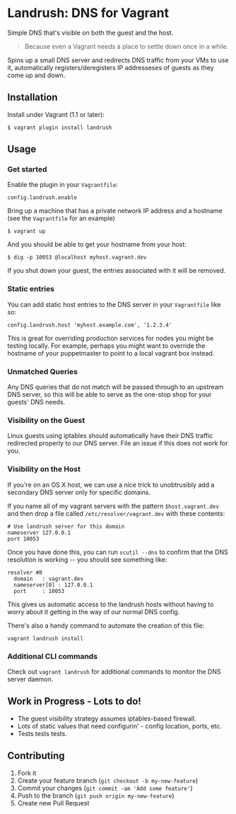 # Landrush: DNS for Vagrant

Simple DNS that's visible on both the guest and the host.

> Because even a Vagrant needs a place to settle down once in a while.

Spins up a small DNS server and redirects DNS traffic from your VMs to use it,
automatically registers/deregisters IP addresseses of guests as they come up
and down.

## Installation

Install under Vagrant (1.1 or later):

    $ vagrant plugin install landrush

## Usage

### Get started

Enable the plugin in your `Vagrantfile`:

    config.landrush.enable

Bring up a machine that has a private network IP address and a hostname (see the `Vagrantfile` for an example)

    $ vagrant up

And you should be able to get your hostname from your host:

    $ dig -p 10053 @localhost myhost.vagrant.dev

If you shut down your guest, the entries associated with it will be removed.


### Static entries

You can add static host entries to the DNS server in your `Vagrantfile` like so:

    config.landrush.host 'myhost.example.com', '1.2.3.4'

This is great for overriding production services for nodes you might be testing locally. For example, perhaps you might want to override the hostname of your puppetmaster to point to a local vagrant box instead.

### Unmatched Queries

Any DNS queries that do not match will be passed through to an upstream DNS server, so this will be able to serve as the one-stop shop for your guests' DNS needs.

### Visibility on the Guest

Linux guests using iptables should automatically have their DNS traffic redirected properly to our DNS server. File an issue if this does not work for you.

### Visibility on the Host

If you're on an OS X host, we can use a nice trick to unobtrusibly add a secondary DNS server only for specific domains.

If you name all of my vagrant servers with the pattern `$host.vagrant.dev` and then drop a file called `/etc/resolver/vagrant.dev` with these contents:

```
# Use landrush server for this domain
nameserver 127.0.0.1
port 10053
```

Once you have done this, you can run `scutil --dns` to confirm that the DNS resolution is working -- you should see something like:
```
resolver #8
  domain   : vagrant.dev
  nameserver[0] : 127.0.0.1
  port     : 10053
```

This gives us automatic access to the landrush hosts without having to worry about it getting in the way of our normal DNS config.

There's also a handy command to automate the creation of this file:

```
vagrant landrush install
```

### Additional CLI commands

Check out `vagrant landrush` for additional commands to monitor the DNS server daemon.

## Work in Progress - Lots to do!

* The guest visibility strategy assumes iptables-based firewall.
* Lots of static values that need configurin' - config location, ports, etc.
* Tests tests tests.

## Contributing

1. Fork it
2. Create your feature branch (`git checkout -b my-new-feature`)
3. Commit your changes (`git commit -am 'Add some feature'`)
4. Push to the branch (`git push origin my-new-feature`)
5. Create new Pull Request
